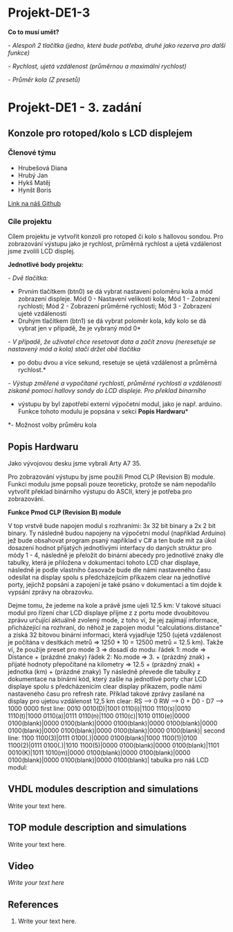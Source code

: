 ﻿# Projekt-DE1-3

**Co to musí umět?**

*- Alespoň 2 tlačítka (jedno, které bude potřeba, druhé jako rezerva pro další funkce)*

*- Rychlost, ujetá vzdálenost (průměrnou a maximální rychlost)*

*- Průměr kola (Z presetů)*

# Projekt-DE1 - 3. zadání
## Konzole pro rotoped/kolo s LCD displejem

### Členové týmu

- Hrubešová Diana
- Hrubý Jan
- Hykš Matěj
- Hynšt Boris

[Link na náš Github](https://github.com/mrhyks/Projekt-DE1-3)

### Cíle projektu

Cílem projektu je vytvořit konzoli pro rotoped či kolo s hallovou sondou. Pro zobrazování výstupu jako je 
rychlost, průměrná rychlost a ujetá vzdálenost jsme zvolili LCD displej.

**Jednotlivé body projektu:**

*- Dvě tlačítka:*
*   Prvním tlačítkem (btn0) se dá vybrat nastavení poloměru kola a mód zobrazení displeje. Mód 0 - Nastavení velikosti kola; Mód 1 - Zobrazení rychlosti; Mód 2 - Zobrazení průměrné rychlosti; Mód 3 - Zobrazení ujeté vzdálenosti
*   Druhým tlačítkem (btn1) se dá vybrat poloměr kola, kdy kolo se dá vybrat jen v případě, že je vybraný mód 0*
                
*- V případě, že uživatel chce resetovat data a začít znovu (neresetuje se nastavený mód a kola) stačí držet obě tlačítka*
*  po dobu dvou a více sekund, resetuje se ujetá vzdálenost a průměrná rychlost.*
               
*- Výstup změřené a vypočítané rychlosti, průměrné rychlosti a vzdálenosti získané pomocí hallovy sondy do LCD displeje. Pro překlad binarního* 
*  výstupu by byl zapotřebí externí výpočetní modul, jako je např. arduino. Funkce tohoto modulu je popsána v sekci **Popis Hardwaru***  

*- Možnost volby průměru kola


## Popis Hardwaru

Jako vývojovou desku jsme vybrali Arty A7 35. 

Pro zobrazování výstupu by jsme použili Pmod CLP (Revision B) module. Funkci modulu jsme popsali pouze teoreticky, protože se nám nepodařilo
vytvořit překlad binárního výstupu do ASCII, který je potřeba pro zobrazování.  

**Funkce Pmod CLP (Revision B) module**

V top vrstvě bude napojen modul s rozhraními: 3x 32 bit binary a 2x 2 bit binary. Ty následně budou napojeny na výpočetní modul (například Arduino) jež bude obsahovat program psaný například v C# a ten bude mít za úkol dosazení hodnot přijatých jednotlivými interfacy do daných struktur pro módy 1 - 4, následně je přeložit do binární abecedy pro jednotlivé znaky dle tabulky, která je přiložena v dokumentaci tohoto LCD char displaye, následně je podle vlastního časovače bude dle námi nastaveného času odesílat na display spolu s předcházejícím příkazem clear na jednotlivé porty, jejichž popsání a zapojení je také psáno v dokumentaci a tím dojde k vypsání zprávy na obrazovku.

Dejme tomu, že jedeme na kole a právě jsme ujeli 12.5 km:
V takové situaci modul pro řízení char LCD displaye příjme z z portu mode dvoubitovou zprávu určující aktuálně zvolený mode, z toho ví, že jej zajímají informace, přicházející na rozhraní, do něhož je zapojen modul "calculations.distance" a získá 32 bitovou binární informaci, která vyjadřuje 1250 (ujetá vzdálenost je počítána v desítkách metrů => 1250 * 10 = 12500 metrů = 12.5 km). Takže ví, že použije preset pro mode 3 => dosadí do modu: 
řádek 1: mode => Distance + (prázdné znaky)
řádek 2: No.mode => 3. + (prázdný znak) + přijaté hodnoty přepočítané na kilometry => 12.5 + (prázdný znak) + jednotka (km) + (prázdné znaky)
Ty následně převede dle tabulky z dokumentace na binární kód, který zašle na jednotlivé porty char LCD displaye spolu s předcházenícím clear display příkazem, podle námi nastaveného času pro refresh rate.
Příklad takové zprávy zasílané na display pro ujetou vzdálenost 12,5 km
clear: RS --> 0 RW --> 0 + D0 - D7 --> 1000 0000
first line: 0010 0010(D)|1001 0110(i)|1100 1110(s)|0010 1110(t)|1000 0110(a)|0111 0110(n)|1100 0110(c)|1010 0110(e)|0000 0100(blank)|0000 0100(blank)|0000 0100(blank)|0000 0100(blank)|0000 0100(blank)|0000 0100(blank)|0000 0100(blank)|0000 0100(blank)|
second line: 1100 1100(3)|0111 0100(.)|0000 0100(blank)|1000 1100(1)|0100 1100(2)|0111 0100(.)|1010 1100(5)|0000 0100(blank)|0000 0100(blank)|1101 0010(K)|1011 1010(m)|0000 0100(blank)|0000 0100(blank)|0000 0100(blank)|0000 0100(blank)|0000 0100(blank)|
tabulka pro náš LCD modul:

## VHDL modules description and simulations

Write your text here.


## TOP module description and simulations

Write your text here.


## Video

*Write your text here*


## References

   1. Write your text here.